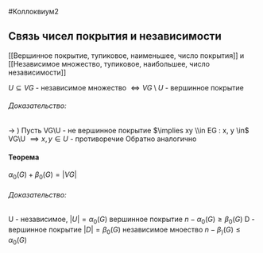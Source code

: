 #Коллоквиум2 
## Связь чисел покрытия и независимости
[[Вершинное покрытие, тупиковое, наименьшее, число покрытия]] и [[Независимое множество, тупиковое, наибольшее, число независимости]]

$U \subseteq VG$ - независимое множество $\iff VG\setminus U$ - вершинное покрытие
###### Доказательство:
-> ) Пусть VG\U - не вершинное покрытие $\implies xy \\in EG : x, y \in$ VG\U $\implies x,y \in U$ - противоречие
Обратно аналогично

#### Теорема
$\alpha_0(G) + \beta_0(G) = |VG|$
###### Доказательство:
U - независимое, $|U| = \alpha_0(G)$   вершинное покрытие $n-\alpha_0(G) \ge \beta_0(G)$
D - вершинное покрытие $|D| = \beta_0(G)$  независимое мноество $n - \beta_)(G) \le \alpha_0(G)$


